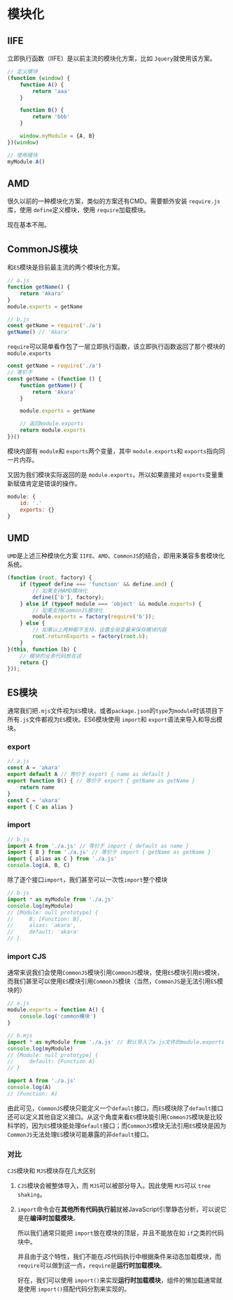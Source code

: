 # 模块化
## IIFE

立即执行函数（IIFE）是以前主流的模块化方案，比如 `Jquery`就使用该方案。

```javascript
// 定义模块
(function (window) {
    function A() {
        return 'aaa'
    }

    function B() {
        return 'bbb'
    }

    window.myModule = {A, B}
})(window)

// 使用模块
myModule.A()
```

## AMD

很久以前的一种模块化方案，类似的方案还有CMD。需要额外安装 `require.js`库，使用 `define`定义模块，使用 `require`加载模块。

现在基本不用。

## CommonJS模块

和`ES`模块是目前最主流的两个模块化方案。

```javascript
// a.js
function getName() {
    return 'Akara'
}
module.exports = getName

// b.js
const getName = require('./a')
getName() // 'Akara'
```

`require`可以简单看作包了一层立即执行函数，该立即执行函数返回了那个模块的 `module.exports`

```javascript
const getName = require('./a')
// 等价于
const getName = (function () {
    function getName() {
        return 'Akara'
    }

    module.exports = getName

    // 返回module.exports
    return module.exports
})()
```

模块内部有 `module`和 `exports`两个变量，其中 `module.exports`和 `exports`指向同一片内存。

又因为我们模块实际返回的是 `module.exports`，所以如果直接对 `exports`变量重新赋值肯定是错误的操作。

```js
module: {
    id: '.'
	exports: {}
}
```

## UMD

`UMD`是上述三种模块化方案 `IIFE`、`AMD`、`CommonJS`的结合，即用来兼容多套模块化系统。

```js
(function (root, factory) {
    if (typeof define === 'function' && define.amd) {
        // 如果支持AMD模块化
        define(['b'], factory);
    } else if (typeof module === 'object' && module.exports) {
        // 如果支持CommonJS模块化
        module.exports = factory(require('b'));
    } else {
        // 如果以上两种都不支持，设置全局变量来保存模块内容
        root.returnExports = factory(root.b);
    }
}(this, function (b) {
    // 模块的业务代码放在这
    return {}
}));
```

## ES模块

通常我们把`.mjs`文件视为`ES`模块，或者`package.json`的`type`为`module`时该项目下所有`.js`文件都视为`ES`模块。ES6模块使用 `import`和 `export`语法来导入和导出模块。

### export

``` js
// a.js
const A = 'akara'
export default A // 等价于 export { name as default }
export function B() { // 等价于 export { getName as getName }
    return name
}
const C = 'akara'
export { C as alias }
```

### import

``` js
// b.js
import A from './a.js' // 等价于 import { default as name }
import { B } from './a.js' // 等价于 import { getName as getName }
import { alias as C } from './a.js'
console.log(A, B, C)
```

除了逐个接口`import`，我们甚至可以一次性`import`整个模块

``` js
// b.js
import * as myModule from './a.js' 
console.log(myModule)
// [Module: null prototype] {
//     B: [Function: B],
//     alias: 'akara',
//     default: 'akara'
// }
```

### import CJS

通常来说我们会使用`CommonJS`模块引用`CommonJS`模块，使用`ES`模块引用`ES`模块，而我们甚至可以使用`ES`模块引用`CommonJS`模块（当然，`CommonJS`是无法引用`ES`模块的）

``` js
// a.js
module.exports = function A() {
    console.log('common模块')
}

// b.mjs
import * as myModule from './a.js' // 默认导入了a.js文件的module.exports
console.log(myModule)
// [Module: null prototype] { 
//     default: [Function A] 
// }

import A from './a.js'
console.log(A)
// [Function: A]
```

由此可见，`CommonJS`模块只能定义一个`default`接口，而`ES`模块除了`default`接口还可以定义其他自定义接口。从这个角度来看`ES`模块能引用`CommonJS`模块是比较科学的，因为`ES`模块能处理`default`接口；而`CommonJS`模块无法引用`ES`模块是因为`CommonJS`无法处理`ES`模块可能暴露的非`default`接口。



### 对比

`CJS`模块和 `MJS`模块存在几大区别

1. `CJS`模块会被整体导入，而 `MJS`可以被部分导入。因此使用 `MJS`可以 `tree shaking`。
2. `import`命令会在**其他所有代码执行前**就被JavaScript引擎静态分析，可以说它是在**编译时加载模块**。

   所以我们通常只能把 `import`放在模块的顶层，并且不能放在如 `if`之类的代码块中。

   并且由于这个特性，我们不能在JS代码执行中根据条件来动态加载模块，而 `require`可以做到这一点，`require`是**运行时加载模块**。

   好在，我们可以使用 `import()`来实现**运行时加载模块**，组件的懒加载通常就是使用 `import()`搭配代码分割来实现的。




